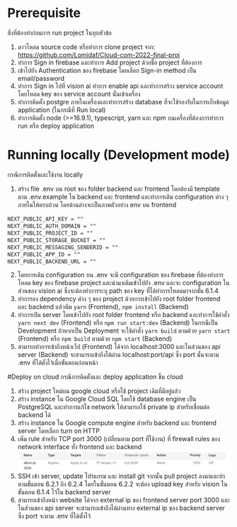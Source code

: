 # Prerequisite
สิ่งที่ต้องทำก่อนการ run project ในทุกหัวข้อ
1. ดาวโหลด source code หรือทำการ clone project จาก: https://github.com/Lomidaf/Cloud-com-2022-final-proj
2. ทำการ Sign in firebase และทำการ Add project ด้วยชื่อ project ที่ต้องการ
3. เข้าไปยัง Authentication ของ firebase โดยเลือก Sign-in method เป็น email/password
4. ทำการ Sign in ไปที่ vision ai ทำการ enable api และทำการสร้าง service account โดยโหลด key ของ service account นั้นเข้าเครื่อง
5. ทำการติดตั้ง postgre ภายในเครื่องและทำการสร้าง database ที่จะใช้รองรับในการเก็บข้อมูล application (ในกรณีที่ Run local)
6. ทำการติดตั้ง node (>=16.9.1), typescript, yarn และ npm บนเครื่องที่ต้องการทำการ run หรือ deploy application

# Running locally (Development mode)
กรณีการติดตั้งและใช้งาน locally
1. สร้าง file .env บน root ของ folder backend และ frontend โดยต้องมี template ตาม .env.example ใน backend และ frontend และทำการเติม configuration ต่าง ๆ ภายในให้ครบถ้วน โดยด้านล่างจะเป็นภาพตัวอย่าง env บน frontend
```
NEXT_PUBLIC_API_KEY = ""
NEXT_PUBLIC_AUTH_DOMAIN = ""
NEXT_PUBLIC_PROJECT_ID = ""
NEXT_PUBLIC_STORAGE_BUCKET = ""
NEXT_PUBLIC_MESSAGING_SENDERID = ""
NEXT_PUBLIC_APP_ID = ""
NEXT_PUBLIC_BACKEND_URL = ""
```
2. โดยการเติม configuration บน .env จะมี configuration ของ firebase ที่ต้องทำการโหลด key ของ firebase project และนำมาเติมเข้าไปยัง .env และจะ configuration ในส่วนของ vision ai ซึ่งจะต้องทำการระบุ path ของ key ที่ได้ทำการโหลดมาจากขั้น 6.1.4 
3. ทำการลง dependency ต่าง ๆ ของ project ด้วยการเข้าไปยัง root folder frontend และ backend แล้วพิม `yarn` (Frontend), `npm install` (Backend) 
4. ทำการเปิด server โดยเข้าไปยัง root folder frontend หรือ backend และทำการใช้คำสั่ง `yarn next dev` (Frontend) หรือ `npm run start:dev` (Backend) ในกรณีเป็น Development ถ้าหากเป็น Deployment จะใช้คำสั่ง `yarn build` ตามด้วย `yarn start` (Frontend) หรือ `npm build` ตามด้วย `npm start` (Backend)
5. สามารถทำการเข้าถึงหน้าเว็ป (Frontend) ได้จาก localhost:3000 และในส่วนของ api server (Backend) จะสามารถเข้าถึงได้ผ่าน localhost:port/api ซึ่ง port นั้นจะตาม .env ที่ได้ตั้งไว้เมื่อขั้นตอนก่อนหน้า

#Deploy on cloud
กรณีการติดตั้งและ deploy application ขึ้น cloud
1. สร้าง project ใหม่บน google cloud หรือใช้ project เดิมที่มีอยู่แล้ว
2. สร้าง instance ใน Google Cloud SQL โดยใช้ database engine เป็น PostgreSQL และทำการแก้ไข network ให้สามารถใช้ private ip สำหรับเชื่อมต่อ backend ได้
3. สร้าง instance ใน Google compute engine สำหรับ backend และ frontend server โดยเลือก turn on HTTP 
4. เพิ่ม rule สำหรับ TCP port 3000 (เปลี่ยนตาม port ที่ใช้งาน) ที่ firewall rules ของ network interface ทั้ง frontend และ backend
![Firewall rules](./docs/6_3_4.png)
5. SSH เข้า server, update โปรแกรม และ install git จากนั้น pull project ลงมาและทำตามขั้นตอน 6.2.1 ถึง 6.2.4 โดยในขั้นตอน 6.2.2 จะต้อง upload key สำหรับ vision ในขั้นตอน 6.1.4 ไว้ใน backend server
6. สามารถเข้าถึงหน้า website ได้จาก external ip ของ frontend server port 3000 และในส่วนของ api server จะสามารถเข้าถึงได้ผ่านทาง external ip ของ backend server ซึ่ง port จะตาม .env ที่ได้ตั้งไว้
